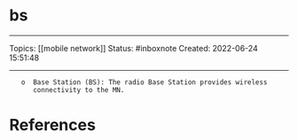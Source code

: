# bs
---
Topics: [[mobile network]]
Status: #inboxnote
Created: 2022-06-24 15:51:48

---

```ad-quote
   o  Base Station (BS): The radio Base Station provides wireless
      connectivity to the MN.
```

# References
